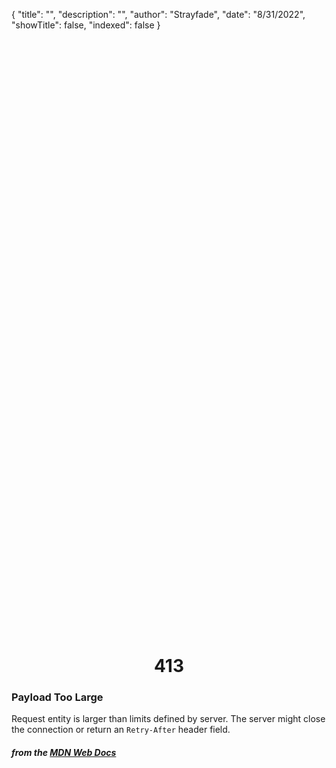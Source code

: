 {
    "title": "",
    "description": "",
    "author": "Strayfade",
    "date": "8/31/2022",
    "showTitle": false,
    "indexed": false
}

<p style="margin-right: auto; margin-left: auto; width: max-content; margin-top: 25vh; opacity: 0.5;"></p>
<h1 style="margin-right: auto; margin-left: auto; width: max-content; margin-top: 3px;">413</h1>

### Payload Too Large

Request entity is larger than limits defined by server. The server might close the connection or return an `Retry-After` header field. 

#### *from the [MDN Web Docs](https://developer.mozilla.org/en-US/docs/Web/HTTP/Status)* 